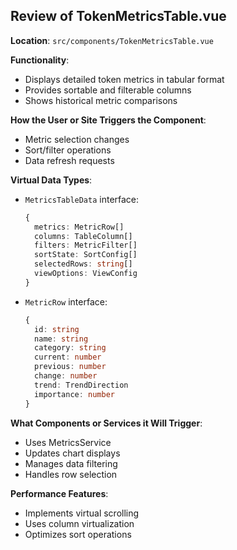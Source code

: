 ## Review of TokenMetricsTable.vue

**Location**: `src/components/TokenMetricsTable.vue`

**Functionality**:
- Displays detailed token metrics in tabular format
- Provides sortable and filterable columns
- Shows historical metric comparisons

**How the User or Site Triggers the Component**:
- Metric selection changes
- Sort/filter operations
- Data refresh requests

**Virtual Data Types**:
- `MetricsTableData` interface:
  ```typescript
  {
    metrics: MetricRow[]
    columns: TableColumn[]
    filters: MetricFilter[]
    sortState: SortConfig[]
    selectedRows: string[]
    viewOptions: ViewConfig
  }
  ```
- `MetricRow` interface:
  ```typescript
  {
    id: string
    name: string
    category: string
    current: number
    previous: number
    change: number
    trend: TrendDirection
    importance: number
  }
  ```

**What Components or Services it Will Trigger**:
- Uses MetricsService
- Updates chart displays
- Manages data filtering
- Handles row selection

**Performance Features**:
- Implements virtual scrolling
- Uses column virtualization
- Optimizes sort operations
